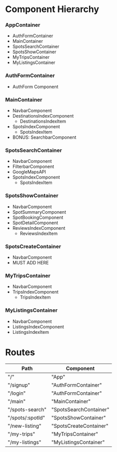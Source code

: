 # Component Hierarchy

### AppContainer

* AuthFormContainer
* MainContainer
* SpotsSearchContainer
* SpotsShowContainer
* MyTripsContainer
* MyListingsContainer

### AuthFormContainer

* AuthForm Component

### MainContainer

* NavbarComponent
* DestinationsIndexComponent
  * DestinationsIndexItem
* SpotsIndexComponent
  * SpotsIndexItem
* BONUS: SearchbarComponent

### SpotsSearchContainer

* NavbarComponent
* FilterbarComponent
* GoogleMapsAPI
* SpotsIndexComponent
  * SpotsIndexItem

### SpotsShowContainer

* NavbarComponent
* SpotSummaryComponent
* SpotBookingComponent
* SpotDetailComponent
* ReviewsIndexComponent
  * ReviewsIndexItem

### SpotsCreateContainer

* NavbarComponent
* MUST ADD HERE

### MyTripsContainer

* NavbarComponent
* TripsIndexComponent
  * TripsIndexItem

### MyListingsContainer

* NavbarComponent
* ListingsIndexComponent
* ListingsIndexItem

# Routes

| Path             | Component              |
| ---------------- | ---------------------- |
| "/"              | "App"                  |
| "/signup"        | "AuthFormContainer"    |
| "/login"         | "AuthFormContainer"    |
| "/main"          | "MainContainer"        |
| "/spots-search"  | "SpotsSearchContainer" |
| "/spots/:spotId" | "SpotsShowContainer"   |
| "/new-listing"   | "SpotsCreateContainer" |
| "/my-trips"      | "MyTripsContainer"     |
| "/my-listings"   | "MyListingsContainer"
